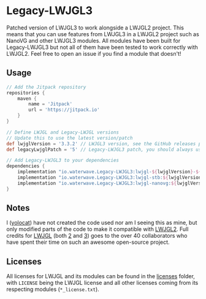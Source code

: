 # Legacy-LWJGL3
Patched version of LWJGL3 to work alongside a LWJGL2 project. This means that you can use features from LWJGL3 in a LWJGL2 project such as NanoVG and other LWJGL3 modules. All modules have been built for Legacy-LWJGL3 but not all of them have been tested to work correctly with LWJGL2. Feel free to open an issue if you find a module that doesn't!

## Usage
```groovy
// Add the Jitpack repository
repositories {
    maven {
        name = 'Jitpack'
        url = 'https://jitpack.io'
    }
}

// Define LWJGL and Legacy-LWJGL versions
// Update this to use the latest version/patch
def lwjglVersion = '3.3.2' // LWJGL3 version, see the GitHub releases page for versions patched
def legacyLwjglPatch = '5' // Legacy-LWJGL3 patch, you should always use the latest patch

// Add Legacy-LWJGL3 to your dependencies
dependencies {
    implementation "io.waterwave.Legacy-LWJGL3:lwjgl-${lwjglVersion}-${legacyLwjglPatch}" // core (required, what did you expect?)
    implementation "io.waterwave.Legacy-LWJGL3:lwjgl-stb:${lwjglVersion}-${legacyLwjglPatch}" // stb (required for nanovg)
    implementation "io.waterwave.Legacy-LWJGL3:lwjgl-nanovg:${lwjglVersion}-${legacyLwjglPatch}" // nanovg
}
```

## Notes
I ([yolocat](https://github.com/yolocat-dev)) have not created the code used nor am I seeing this as mine, but only modified parts of the code to make it compatible with [LWJGL2](https://github.com/LWJGL/lwjgl). Full credits for [LWJGL](https://github.com/LWJGL) (both [2](https://github.com/LWJGL/lwjgl) and [3](https://github.com/LWJGL/lwjgl3)) goes to the over 40 collaborators who have spent their time on such an awesome open-source project.

## Licenses
All licenses for LWJGL and its modules can be found in the [licenses](https://github.com/WaterwaveMC/Legacy-LWJGL3/tree/master/licenses) folder, with `LICENSE` being the LWJGL license and all other licenses coming from its respecting modules (`*_license.txt`).
